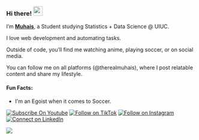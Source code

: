 ### Hi there! <img src="https://emojis.slackmojis.com/emojis/images/1536351075/4594/blob-wave.gif" width="25"/>

I’m [**Muhais**](https://muhais.org), a Student studying Statistics + Data Science  @ UIUC.

I love web development and automating tasks.

Outside of code, you’ll find me watching anime, playing soccer, or on social media. 

You can follow me on all platforms (@therealmuhais), where I post relatable content and share my lifestyle.

#### Fun Facts:

* I'm an Egoist when it comes to Soccer.

  
[![Subscribe On Youtube](https://img.shields.io/badge/Subscribe-red?style=for-the-badge&logo=youtube&logoColor=white)](https://www.youtube.com/@therealmuhais)
[![Follow on TikTok ](https://img.shields.io/badge/Follow-%231DA1F2?style=for-the-badge&logo=tiktok&logoColor=black)](https://www.tiktok.com/@therealmuhais_)
[![Follow on Instagram](https://img.shields.io/badge/Follow-%231DA1F2?style=for-the-badge&logo=instagram&logoColor=white)](https://www.instagram.com/therealmuhais/)
[![Connect on LinkedIn](https://img.shields.io/badge/connect-%230077B5.svg?&style=for-the-badge&logo=linkedin)](https://www.linkedin.com/in/Muhais-Olatundun/)


 <a href="https://github.com/anuraghazra/github-readme-stats"><img align="center" src="https://github-readme-stats.vercel.app/api/top-langs/?username=MONNK-CODE&theme=github_dark&layout=compact&hide_border=true" /></a>




